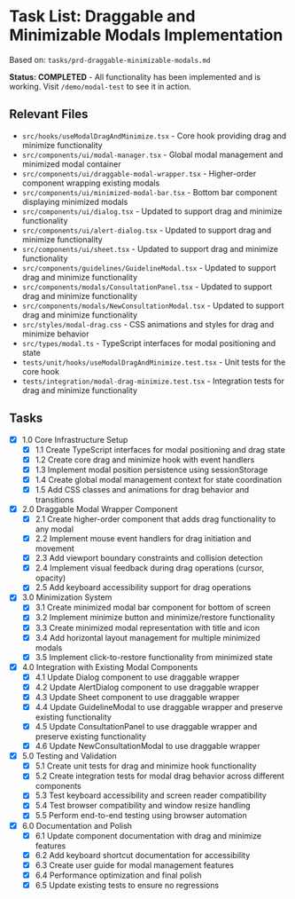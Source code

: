 # Task List: Draggable and Minimizable Modals Implementation

Based on: `tasks/prd-draggable-minimizable-modals.md`

**Status: COMPLETED** - All functionality has been implemented and is working. Visit `/demo/modal-test` to see it in action.

## Relevant Files
- `src/hooks/useModalDragAndMinimize.tsx` - Core hook providing drag and minimize functionality
- `src/components/ui/modal-manager.tsx` - Global modal management and minimized modal container
- `src/components/ui/draggable-modal-wrapper.tsx` - Higher-order component wrapping existing modals
- `src/components/ui/minimized-modal-bar.tsx` - Bottom bar component displaying minimized modals
- `src/components/ui/dialog.tsx` - Updated to support drag and minimize functionality
- `src/components/ui/alert-dialog.tsx` - Updated to support drag and minimize functionality  
- `src/components/ui/sheet.tsx` - Updated to support drag and minimize functionality
- `src/components/guidelines/GuidelineModal.tsx` - Updated to support drag and minimize functionality
- `src/components/modals/ConsultationPanel.tsx` - Updated to support drag and minimize functionality
- `src/components/modals/NewConsultationModal.tsx` - Updated to support drag and minimize functionality
- `src/styles/modal-drag.css` - CSS animations and styles for drag and minimize behavior
- `src/types/modal.ts` - TypeScript interfaces for modal positioning and state
- `tests/unit/hooks/useModalDragAndMinimize.test.tsx` - Unit tests for the core hook
- `tests/integration/modal-drag-minimize.test.tsx` - Integration tests for drag and minimize functionality

## Tasks

- [x] 1.0 Core Infrastructure Setup
  - [x] 1.1 Create TypeScript interfaces for modal positioning and drag state
  - [x] 1.2 Create core drag and minimize hook with event handlers
  - [x] 1.3 Implement modal position persistence using sessionStorage
  - [x] 1.4 Create global modal management context for state coordination
  - [x] 1.5 Add CSS classes and animations for drag behavior and transitions

- [x] 2.0 Draggable Modal Wrapper Component
  - [x] 2.1 Create higher-order component that adds drag functionality to any modal
  - [x] 2.2 Implement mouse event handlers for drag initiation and movement
  - [x] 2.3 Add viewport boundary constraints and collision detection
  - [x] 2.4 Implement visual feedback during drag operations (cursor, opacity)
  - [x] 2.5 Add keyboard accessibility support for drag operations

- [x] 3.0 Minimization System
  - [x] 3.1 Create minimized modal bar component for bottom of screen
  - [x] 3.2 Implement minimize button and minimize/restore functionality
  - [x] 3.3 Create minimized modal representation with title and icon
  - [x] 3.4 Add horizontal layout management for multiple minimized modals
  - [x] 3.5 Implement click-to-restore functionality from minimized state

- [x] 4.0 Integration with Existing Modal Components
  - [x] 4.1 Update Dialog component to use draggable wrapper
  - [x] 4.2 Update AlertDialog component to use draggable wrapper
  - [x] 4.3 Update Sheet component to use draggable wrapper
  - [x] 4.4 Update GuidelineModal to use draggable wrapper and preserve existing functionality
  - [x] 4.5 Update ConsultationPanel to use draggable wrapper and preserve existing functionality
  - [x] 4.6 Update NewConsultationModal to use draggable wrapper

- [x] 5.0 Testing and Validation
  - [x] 5.1 Create unit tests for drag and minimize hook functionality
  - [x] 5.2 Create integration tests for modal drag behavior across different components
  - [x] 5.3 Test keyboard accessibility and screen reader compatibility
  - [x] 5.4 Test browser compatibility and window resize handling
  - [x] 5.5 Perform end-to-end testing using browser automation

- [x] 6.0 Documentation and Polish
  - [x] 6.1 Update component documentation with drag and minimize features
  - [x] 6.2 Add keyboard shortcut documentation for accessibility
  - [x] 6.3 Create user guide for modal management features
  - [x] 6.4 Performance optimization and final polish
  - [x] 6.5 Update existing tests to ensure no regressions 